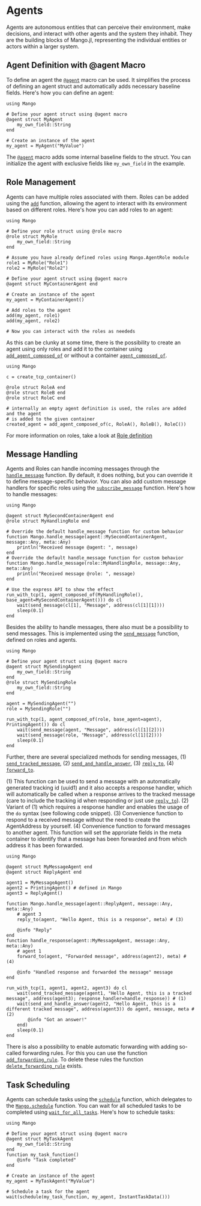 # Agents

Agents are autonomous entities that can perceive their environment, make decisions, and interact with other agents and the system they inhabit. They are the building blocks of Mango.jl, representing the individual entities or actors within a larger system.


## Agent Definition with @agent Macro

To define an agent the [`@agent`](@ref) macro can be used. It simplifies the process of defining an agent struct and automatically adds necessary baseline fields. Here's how you can define an agent:

```@example
using Mango 

# Define your agent struct using @agent macro
@agent struct MyAgent
    my_own_field::String
end

# Create an instance of the agent
my_agent = MyAgent("MyValue")
```

The [`@agent`](@ref) macro adds some internal baseline fields to the struct. You can initialize the agent with exclusive fields like `my_own_field` in the example.

## Role Management

Agents can have multiple roles associated with them. Roles can be added using the [`add`](@ref) function, allowing the agent to interact with its environment based on different roles. Here's how you can add roles to an agent:

```@example
using Mango

# Define your role struct using @role macro
@role struct MyRole
    my_own_field::String
end

# Assume you have already defined roles using Mango.AgentRole module
role1 = MyRole("Role1")
role2 = MyRole("Role2")

# Define your agent struct using @agent macro
@agent struct MyContainerAgent end

# Create an instance of the agent
my_agent = MyContainerAgent()

# Add roles to the agent
add(my_agent, role1)
add(my_agent, role2)

# Now you can interact with the roles as neededs
```

As this can be clunky at some time, there is the possibility to create an agent using only roles and add it to the container using [`add_agent_composed_of`](@ref) or without a container [`agent_composed_of`](@ref).

```@example
using Mango

c = create_tcp_container()

@role struct RoleA end
@role struct RoleB end
@role struct RoleC end

# internally an empty agent definition is used, the roles are added and the agent
# is added to the given container
created_agent = add_agent_composed_of(c, RoleA(), RoleB(), RoleC())
```

For more information on roles, take a look at [Role definition](@ref)

## Message Handling

Agents and Roles can handle incoming messages through the [`handle_message`](@ref) function. By default, it does nothing, but you can override it to define message-specific behavior. You can also add custom message handlers for specific roles using the [`subscribe_message`](@ref) function. Here's how to handle messages:

```@example
using Mango

@agent struct MySecondContainerAgent end
@role struct MyHandlingRole end

# Override the default handle_message function for custom behavior
function Mango.handle_message(agent::MySecondContainerAgent, message::Any, meta::Any)
    println("Received message @agent: ", message)
end
# Override the default handle_message function for custom behavior
function Mango.handle_message(role::MyHandlingRole, message::Any, meta::Any)
    println("Received message @role: ", message)
end

# Use the express API to show the effect
run_with_tcp(1, agent_composed_of(MyHandlingRole(), base_agent=MySecondContainerAgent())) do cl
    wait(send_message(cl[1], "Message", address(cl[1][1])))
    sleep(0.1)
end
```

Besides the ability to handle messages, there also must be a possibility to send messages. This is implemented using the [`send_message`](@ref) function, defined on roles and agents.

```@example
using Mango

# Define your agent struct using @agent macro
@agent struct MySendingAgent
    my_own_field::String
end
@role struct MySendingRole
    my_own_field::String
end

agent = MySendingAgent("")
role = MySendingRole("")

run_with_tcp(1, agent_composed_of(role, base_agent=agent), PrintingAgent()) do cl
    wait(send_message(agent, "Message", address(cl[1][2])))
    wait(send_message(role, "Message", address(cl[1][2])))
    sleep(0.1)
end
```

Further, there are several specialized methods for sending messages, (1) [`send_tracked_message`](@ref), (2) [`send_and_handle_answer`](@ref), (3) [`reply_to`](@ref), (4) [`forward_to`](@ref).

(1) This function can be used to send a message with an automatically generated tracking id (uuid1) and it also accepts a response handler, which will
    automatically be called when a response arrives to the tracked message (care to include the tracking id when responding or just use [`reply_to`](@ref)).
(2) Variant of (1) which requires a response handler and enables the usage of the `do` syntax (see following code snippet).
(3) Convenience function to respond to a received message without the need to create the AgentAddress by yourself.
(4) Convenience function to forward messages to another agent. This function will set the approriate fields in the meta container to identify that a message has been forwarded and from which address it has been forwarded.

```@example
using Mango 

@agent struct MyMessageAgent end
@agent struct ReplyAgent end

agent1 = MyMessageAgent()
agent2 = PrintingAgent() # defined in Mango
agent3 = ReplyAgent()

function Mango.handle_message(agent::ReplyAgent, message::Any, meta::Any)
    # agent 3
    reply_to(agent, "Hello Agent, this is a response", meta) # (3)

    @info "Reply"
end
function handle_response(agent::MyMessageAgent, message::Any, meta::Any)
    # agent 1
    forward_to(agent, "Forwarded message", address(agent2), meta) # (4)

    @info "Handled response and forwarded the message" message
end

run_with_tcp(1, agent1, agent2, agent3) do cl
    wait(send_tracked_message(agent1, "Hello Agent, this is a tracked message", address(agent3); response_handler=handle_response)) # (1)
    wait(send_and_handle_answer(agent2, "Hello Agent, this is a different tracked message", address(agent3)) do agent, message, meta # (2)
        @info "Got an answer!"
    end)
    sleep(0.1)
end
```

There is also a possibility to enable automatic forwarding with adding so-called forwarding rules. For this you can use the function [`add_forwarding_rule`](@ref). To delete these rules the function [`delete_forwarding_rule`](@ref) exists.

## Task Scheduling

Agents can schedule tasks using the [`schedule`](@ref) function, which delegates to the [`Mango.schedule`](@ref) function. You can wait for all scheduled tasks to be completed using [`wait_for_all_tasks`](@ref). Here's how to schedule tasks:

```@example
using Mango

# Define your agent struct using @agent macro
@agent struct MyTaskAgent
    my_own_field::String
end
function my_task_function()
    @info "Task completed"
end

# Create an instance of the agent
my_agent = MyTaskAgent("MyValue")

# Schedule a task for the agent
wait(schedule(my_task_function, my_agent, InstantTaskData()))
```
